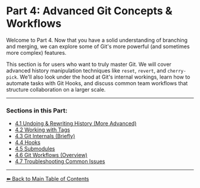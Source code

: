 # Part 4: Advanced Git Concepts & Workflows

Welcome to Part 4. Now that you have a solid understanding of branching and merging, we can explore some of Git's more powerful (and sometimes more complex) features.

This section is for users who want to truly master Git. We will cover advanced history manipulation techniques like `reset`, `revert`, and `cherry-pick`. We'll also look under the hood at Git's internal workings, learn how to automate tasks with Git Hooks, and discuss common team workflows that structure collaboration on a larger scale.

---
### Sections in this Part:
* [4.1 Undoing & Rewriting History (More Advanced)](4.1-undoing-rewriting-history.md)
* [4.2 Working with Tags](4.2-working-with-tags.md)
* [4.3 Git Internals (Briefly)](4.3-git-internals.md)
* [4.4 Hooks](4.4-hooks.md)
* [4.5 Submodules](4.5-submodules.md)
* [4.6 Git Workflows (Overview)](4.6-git-workflows.md)
* [4.7 Troubleshooting Common Issues](4.7-troubleshooting.md)

---

[⬅️ Back to Main Table of Contents](../README.md)